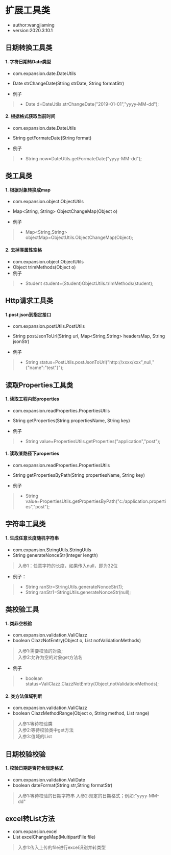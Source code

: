 # 扩展工具类
- author:wangjiaming
- version:2020.3.10.1
## 日期转换工具类
#### 1. 字符日期转Date类型
- com.expansion.date.DateUtils
- Date strChangeDate(String strDate, String formatStr)<br>

- 例子
> - Date d=DateUtils.strChangeDate("2019-01-01","yyyy-MM-dd");


#### 2. 根据格式获取当前时间
- com.expansion.date.DateUtils
- String getFormateDate(String format)<br>

- 例子
> - String now=DateUtils.getFormateDate("yyyy-MM-dd");



## 类工具类
#### 1. 根据对象转换成map
- com.expansion.object.ObjectUtils
- Map<String, String> ObjectChangeMap(Object o)<br>

- 例子
> - Map<String,String> objectMap=ObjectUtils.ObjectChangeMap(Object);
#### 2. 去掉类属性空格
- com.expansion.object.ObjectUtils
- Object trimMethods(Object o)<br>
- 例子
> - Student student=(Student)ObjectUtils.trimMethods(student);

## Http请求工具类
#### 1.post json到指定接口
- com.expansion.postUtils.PostUtils
- String postJsonToUrl(String url, Map<String,String> headersMap, String jsonStr) <br>

- 例子
> - String status=PostUtils.postJsonToUrl("http://xxxx/xxx",null,"{\"name\":\"test\"}");

## 读取Properties工具类
#### 1. 读取工程内部properties
- com.expansion.readProperties.PropertiesUtils
- String getProperties(String propertiesName, String key)<br>

- 例子
> - String value=PropertiesUtils.getProperties("application","post");

#### 1. 读取某路径下properties
- com.expansion.readProperties.PropertiesUtils
- String getPropertiesByPath(String propertiesName, String key)<br>

- 例子
> - String value=PropertiesUtils.getPropertiesByPath("c:/application.properties","post");



## 字符串工具类
#### 1. 生成任意长度随机字符串
- com.expansion.StringUtils.StringUtils
- String generateNonceStr(Integer length)<br>
> 入参1：任意字符的长度，如果传入null，即为32位

- 例子：

> - String ranStr=StringUtils.generateNonceStr(1);
> - String ranStr1=StringUtils.generateNonceStr(null);



## 类校验工具
#### 1. 类非空校验    
- com.expansion.validation.ValiClazz
- boolean ClazzNotEmtry(Object o, List<String> notValidationMethods)<br>
>入参1:需要校验的对象;<br>
>入参2:允许为空的对象get方法名
- 例子
> - boolean status=ValiClazz.ClazzNotEmtry(Object,notValidationMethods);

#### 2. 类方法值域判断
- com.expansion.validation.ValiClazz
- boolean ClazzMethodRange(Object o, String method, List<String> range)<br>
> 入参1:等待校验类<br>
> 入参2:等待校验类中get方法<br>
> 入参3:值域的List



## 日期校验校验  
#### 1. 校验日期是否符合规定格式
- com.expansion.validation.ValiDate
- boolean dateFormat(String str,String formatStr)<br>
> 入参1:等待校验的日期字符串
> 入参2:规定的日期格式；例如:"yyyy-MM-dd"

## excel转List方法
- com.expansion.excel
- List excelChangeMap(MultipartFile file)
> 入参1:传入上传的file进行excel识别并转类型

